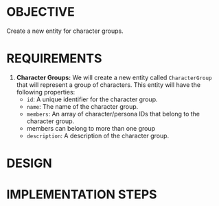 # OBJECTIVE

Create a new entity for character groups.

# REQUIREMENTS

1. **Character Groups:** We will create a new entity called `CharacterGroup` that will represent a group of characters.
   This entity will have the following properties:
    * `id`: A unique identifier for the character group.
    * `name`: The name of the character group.
    * `members`: An array of character/persona IDs that belong to the character group.
    * members can belong to more than one group
    * `description`: A description of the character group.

# DESIGN

# IMPLEMENTATION STEPS